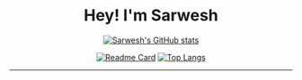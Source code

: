 <div align="center"><h1>Hey! I'm Sarwesh</h1></center>

[![Sarwesh's GitHub stats](https://github-readme-stats.vercel.app/api?username=sarweshparajuli)](https://github.com/anuraghazra/github-readme-stats) 

[![Readme Card](https://github-readme-stats.vercel.app/api/pin/?username=sarweshparajuli&repo=appnativefy)](https://github.com/anuraghazra/github-readme-stats) [![Top Langs](https://github-readme-stats.vercel.app/api/top-langs/?username=sarweshparajuli&layout=compact)](https://github.com/anuraghazra/github-readme-stats)

___

</div>
<!--
**sarweshparajuli/sarweshparajuli** is a ✨ _special_ ✨ repository because its `README.md` (this file) appears on your GitHub profile.

Here are some ideas to get you started:

- 🔭 I’m currently working on ...
- 🌱 I’m currently learning ...
- 👯 I’m looking to collaborate on ...
- 🤔 I’m looking for help with ...
- 💬 Ask me about ...
- 📫 How to reach me: ...
- 😄 Pronouns: ...
- ⚡ Fun fact: ...
-->
